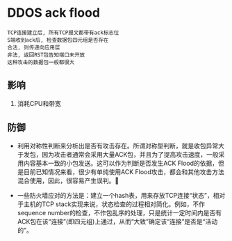 # DDOS ack flood

    TCP连接建立后, 所有TCP报文都带有ack标志位
    S端收到ack后, 检查数据包四元组是否存在
    合法, 则传递向应用层
    非法, 返回RST包告知端口未开放
    这种攻击的数据包一般都很大

## 影响

1. 消耗CPU和带宽

## 防御

- 利用对称性判断来分析出是否有攻击存在。所谓对称型判断，就是收包异常大于发包，因为攻击者通常会采用大量ACK包，并且为了提高攻击速度，一般采用内容基本一致的小包发送。这可以作为判断是否发生ACK Flood的依据，但是目前已知情况来看，很少有单纯使用ACK Flood攻击，都会和其他攻击方法混合使用，因此，很容易产生误判。

- 一些防火墙应对的方法是：建立一个hash表，用来存放TCP连接“状态”，相对于主机的TCP stack实现来说，状态检查的过程相对简化。例如，不作sequence number的检查，不作包乱序的处理，只是统计一定时间内是否有ACK包在该“连接”(即四元组)上通过，从而“大致”确定该“连接”是否是“活动的”。